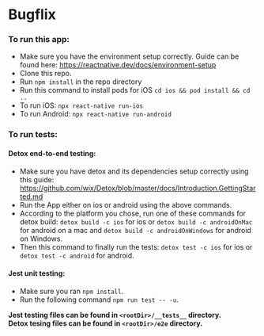 # Bugflix

### To run this app:

- Make sure you have the environment setup correctly. Guide can be found here: https://reactnative.dev/docs/environment-setup
- Clone this repo.
- Run `npm install` in the repo directory
- Run this command to install pods for iOS `cd ios && pod install && cd ..`
- To run iOS: `npx react-native run-ios`
- To run Android: `npx react-native run-android`


### To run tests:

#### Detox end-to-end testing:

- Make sure you have detox and its dependencies setup correctly using this guide: https://github.com/wix/Detox/blob/master/docs/Introduction.GettingStarted.md
- Run the App either on ios or android using the above commands.
- According to the platform you chose, run one of these commands for detox build: `detox build -c ios` for ios or `detox build -c androidOnMac` for android on a mac and `detox build -c androidOnWindows` for android on Windows.
- Then this command to finally run the tests: `detox test -c ios` for ios or `detox test -c android` for android.


#### Jest unit testing:

- Make sure you ran `npm install`.
- Run the following command `npm run test -- -u`.




**Jest testing files can be found in `<rootDir>/__tests__` directory. <br />
Detox tesing files can be found in `<rootDir>/e2e` directory.**
